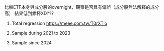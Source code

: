 比較ETF本身與成分股的overnight，觀察是否具有偏誤（成分股無法解釋的成分高）
結果低到靠杯XD???
1. Total regression
  https://meee.com.tw/T0rXTio 
2. Sample during 2021 to 2023
   
3. Sample since 2024

